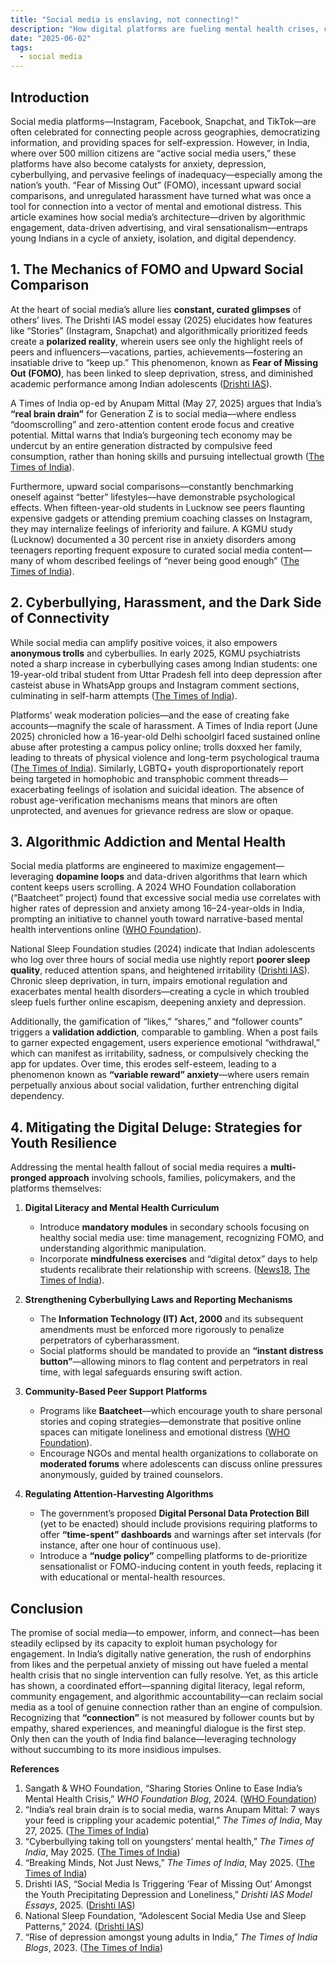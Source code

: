 ```yaml
---
title: "Social media is enslaving, not connecting!"
description: "How digital platforms are fueling mental health crises, cyberbullying, and FOMO among India’s youth"
date: "2025-06-02"
tags:
  - social media
---
```



## Introduction

Social media platforms—Instagram, Facebook, Snapchat, and TikTok—are often celebrated for connecting people across geographies, democratizing information, and providing spaces for self-expression. However, in India, where over 500 million citizens are “active social media users,” these platforms have also become catalysts for anxiety, depression, cyberbullying, and pervasive feelings of inadequacy—especially among the nation’s youth. “Fear of Missing Out” (FOMO), incessant upward social comparisons, and unregulated harassment have turned what was once a tool for connection into a vector of mental and emotional distress. This article examines how social media’s architecture—driven by algorithmic engagement, data-driven advertising, and viral sensationalism—entraps young Indians in a cycle of anxiety, isolation, and digital dependency.


## 1. The Mechanics of FOMO and Upward Social Comparison

At the heart of social media’s allure lies **constant, curated glimpses** of others’ lives. The Drishti IAS model essay (2025) elucidates how features like “Stories” (Instagram, Snapchat) and algorithmically prioritized feeds create a **polarized reality**, wherein users see only the highlight reels of peers and influencers—vacations, parties, achievements—fostering an insatiable drive to “keep up.” This phenomenon, known as **Fear of Missing Out (FOMO)**, has been linked to sleep deprivation, stress, and diminished academic performance among Indian adolescents ([Drishti IAS][10]).

A Times of India op-ed by Anupam Mittal (May 27, 2025) argues that India’s **“real brain drain”** for Generation Z is to social media—where endless “doomscrolling” and zero-attention content erode focus and creative potential. Mittal warns that India’s burgeoning tech economy may be undercut by an entire generation distracted by compulsive feed consumption, rather than honing skills and pursuing intellectual growth ([The Times of India][11]).

Furthermore, upward social comparisons—constantly benchmarking oneself against “better” lifestyles—have demonstrable psychological effects. When fifteen-year-old students in Lucknow see peers flaunting expensive gadgets or attending premium coaching classes on Instagram, they may internalize feelings of inferiority and failure. A KGMU study (Lucknow) documented a 30 percent rise in anxiety disorders among teenagers reporting frequent exposure to curated social media content—many of whom described feelings of “never being good enough” ([The Times of India][12]).


## 2. Cyberbullying, Harassment, and the Dark Side of Connectivity

While social media can amplify positive voices, it also empowers **anonymous trolls** and cyberbullies. In early 2025, KGMU psychiatrists noted a sharp increase in cyberbullying cases among Indian students: one 19-year-old tribal student from Uttar Pradesh fell into deep depression after casteist abuse in WhatsApp groups and Instagram comment sections, culminating in self-harm attempts ([The Times of India][12]).

Platforms’ weak moderation policies—and the ease of creating fake accounts—magnify the scale of harassment. A Times of India report (June 2025) chronicled how a 16-year-old Delhi schoolgirl faced sustained online abuse after protesting a campus policy online; trolls doxxed her family, leading to threats of physical violence and long-term psychological trauma ([The Times of India][12]). Similarly, LGBTQ+ youth disproportionately report being targeted in homophobic and transphobic comment threads—exacerbating feelings of isolation and suicidal ideation. The absence of robust age-verification mechanisms means that minors are often unprotected, and avenues for grievance redress are slow or opaque.


## 3. Algorithmic Addiction and Mental Health

Social media platforms are engineered to maximize engagement—leveraging **dopamine loops** and data-driven algorithms that learn which content keeps users scrolling. A 2024 WHO Foundation collaboration (“Baatcheet” project) found that excessive social media use correlates with higher rates of depression and anxiety among 16–24-year-olds in India, prompting an initiative to channel youth toward narrative-based mental health interventions online ([WHO Foundation][13]).

National Sleep Foundation studies (2024) indicate that Indian adolescents who log over three hours of social media use nightly report **poorer sleep quality**, reduced attention spans, and heightened irritability ([Drishti IAS][10]). Chronic sleep deprivation, in turn, impairs emotional regulation and exacerbates mental health disorders—creating a cycle in which troubled sleep fuels further online escapism, deepening anxiety and depression.

Additionally, the gamification of “likes,” “shares,” and “follower counts” triggers a **validation addiction**, comparable to gambling. When a post fails to garner expected engagement, users experience emotional “withdrawal,” which can manifest as irritability, sadness, or compulsively checking the app for updates. Over time, this erodes self-esteem, leading to a phenomenon known as **“variable reward” anxiety**—where users remain perpetually anxious about social validation, further entrenching digital dependency.


## 4. Mitigating the Digital Deluge: Strategies for Youth Resilience

Addressing the mental health fallout of social media requires a **multi-pronged approach** involving schools, families, policymakers, and the platforms themselves:

1. **Digital Literacy and Mental Health Curriculum**

   * Introduce **mandatory modules** in secondary schools focusing on healthy social media use: time management, recognizing FOMO, and understanding algorithmic manipulation.
   * Incorporate **mindfulness exercises** and “digital detox” days to help students recalibrate their relationship with screens. ([News18][14], [The Times of India][15]).

2. **Strengthening Cyberbullying Laws and Reporting Mechanisms**

   * The **Information Technology (IT) Act, 2000** and its subsequent amendments must be enforced more rigorously to penalize perpetrators of cyberharassment.
   * Social platforms should be mandated to provide an **“instant distress button”**—allowing minors to flag content and perpetrators in real time, with legal safeguards ensuring swift action.

3. **Community-Based Peer Support Platforms**

   * Programs like **Baatcheet**—which encourage youth to share personal stories and coping strategies—demonstrate that positive online spaces can mitigate loneliness and emotional distress ([WHO Foundation][13]).
   * Encourage NGOs and mental health organizations to collaborate on **moderated forums** where adolescents can discuss online pressures anonymously, guided by trained counselors.

4. **Regulating Attention-Harvesting Algorithms**

   * The government’s proposed **Digital Personal Data Protection Bill** (yet to be enacted) should include provisions requiring platforms to offer **“time-spent” dashboards** and warnings after set intervals (for instance, after one hour of continuous use).
   * Introduce a **“nudge policy”** compelling platforms to de-prioritize sensationalist or FOMO-inducing content in youth feeds, replacing it with educational or mental-health resources.


## Conclusion

The promise of social media—to empower, inform, and connect—has been steadily eclipsed by its capacity to exploit human psychology for engagement. In India’s digitally native generation, the rush of endorphins from likes and the perpetual anxiety of missing out have fueled a mental health crisis that no single intervention can fully resolve. Yet, as this article has shown, a coordinated effort—spanning digital literacy, legal reform, community engagement, and algorithmic accountability—can reclaim social media as a tool of genuine connection rather than an engine of compulsion. Recognizing that **“connection”** is not measured by follower counts but by empathy, shared experiences, and meaningful dialogue is the first step. Only then can the youth of India find balance—leveraging technology without succumbing to its more insidious impulses.


**References**

1. Sangath & WHO Foundation, “Sharing Stories Online to Ease India’s Mental Health Crisis,” *WHO Foundation Blog*, 2024. ([WHO Foundation][13])
2. “India’s real brain drain is to social media, warns Anupam Mittal: 7 ways your feed is crippling your academic potential,” *The Times of India*, May 27, 2025. ([The Times of India][11])
3. “Cyberbullying taking toll on youngsters’ mental health,” *The Times of India*, May 2025. ([The Times of India][12])
4. “Breaking Minds, Not Just News,” *The Times of India*, May 2025. ([The Times of India][16])
5. Drishti IAS, “Social Media Is Triggering ‘Fear of Missing Out’ Amongst the Youth Precipitating Depression and Loneliness,” *Drishti IAS Model Essays*, 2025. ([Drishti IAS][10])
6. National Sleep Foundation, “Adolescent Social Media Use and Sleep Patterns,” 2024. ([Drishti IAS][10])
7. “Rise of depression amongst young adults in India,” *The Times of India Blogs*, 2023. ([The Times of India][15])


[10]: https://www.drishtiias.com/mains/model-essays/social-media-is-triggering-fear-of-missing-out-amongst-the-youth-precipitating-depression-and-loneliness?utm_source=chatgpt.com "Social Media is Triggering ‘Fear Of Missing Out’ Amongst the Youth Precipitating Depression and Loneliness"
[11]: https://timesofindia.indiatimes.com/education/news/indias-real-brain-drain-is-to-social-media-warns-anupam-mittal-7-ways-your-feed-is-crippling-your-academic-potential/articleshow/121435822.cms?utm_source=chatgpt.com "India's real brain drain is to social media, warns Anupam Mittal: 7 ways your feed is crippling your academic potential"
[12]: https://timesofindia.indiatimes.com/city/lucknow/cyberbullying-taking-toll-on-youngsters-mental-health/articleshow/121171034.cms?utm_source=chatgpt.com "Cyberbullying taking toll on youngsters' mental health"
[13]: https://www.who.foundation/blogs-post/sharing-stories-online-to-ease-indias-mental-health-crisis/?utm_source=chatgpt.com "Sharing Stories Online to Ease India’s Mental Health Crisis – WHO Foundation"
[14]: https://www.news18.com/lifestyle/the-youth-mental-health-crisis-a-growing-concern-9012652.html?utm_source=chatgpt.com "The Youth Mental Health Crisis: A Growing Concern - News18"
[15]: https://timesofindia.indiatimes.com/blogs/voices/rise-of-depression-amongst-young-adults-in-india/?utm_source=chatgpt.com "Rise of depression amongst young adults in India"
[16]: https://timesofindia.indiatimes.com/city/delhi/breaking-minds-not-just-news/articleshow/121084070.cms?utm_source=chatgpt.com "Breaking Minds, Not Just News"




